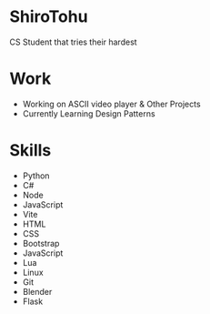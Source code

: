 # ShiroTohu
CS Student that tries their hardest

# Work
 - Working on ASCII video player & Other Projects
 - Currently Learning Design Patterns

# Skills
 - Python
 - C#
 - Node
 - JavaScript
 - Vite
 - HTML
 - CSS
 - Bootstrap
 - JavaScript
 - Lua
 - Linux
 - Git
 - Blender
 - Flask
